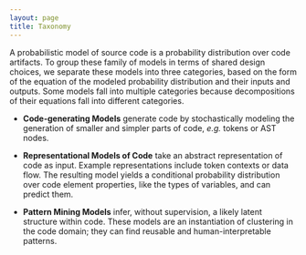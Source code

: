 ```yaml
---
layout: page
title: Taxonomy
---
```

A probabilistic model of source code is a probability distribution 
over code artifacts. To group these family of models
in terms of shared design choices,
we separate these models into three categories,
based on the form of the equation of the modeled probability 
distribution and their inputs and outputs. Some models fall into multiple categories
because decompositions of their equations fall into different categories.


 * **Code-generating Models** generate code by
    stochastically modeling the generation of smaller and simpler parts of code, _e.g._
    tokens or AST nodes.

 * **Representational Models of Code** take an abstract representation of
    code as input.  Example representations include token contexts or data flow.
    The resulting model yields a conditional probability distribution over code
    element properties, like the types of variables, and can predict them.

 * **Pattern Mining Models** infer, without supervision, a likely latent
    structure within code. These models are an instantiation of clustering
    in the code domain; they can find reusable and human-interpretable patterns.

